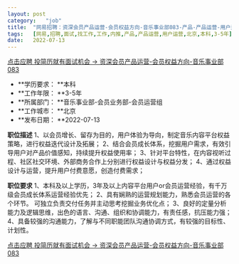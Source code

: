 ```yaml
---
layout:	post
category:	"job"
title:	"网易招聘：资深会员产品运营-会员权益方向-音乐事业部083-产品-产品运营-用户运营-北京本科3-5年"
tags:	[网易,招聘,面试,找工作,工作,内推,产品,产品运营,用户运营,北京,本科,3-5年]
date:	2022-07-13
---
```


[点击应聘 投简历就有面试机会 -> 资深会员产品运营-会员权益方向-音乐事业部083](http://mobile.bole.netease.com/bole/boleDetail?id=41542&employeeId=346f03c3cda5f04c&key=all)



- **学历要求： **本科
- **工作年限： **3-5年
- **所属部门： **音乐事业部-会员业务部-会员运营组
- **工作城市： **北京
- **发布日期： **2022-07-13



**职位描述**
1、以会员增长、留存为目的，用户体验为导向，制定音乐内容平台权益策略，进行权益迭代设计及拓展；
2、结合会员成长体系，挖掘用户需求，有效引导用户对产品价值感知，持续提升权益使用率；
3、针对平台特性，在内容视听过程、社区社交环境、外部商务合作上分别进行权益设计与权益分发；
4、通过权益设计与运营，提升用户付费意愿，创造付费需求；



**职位要求**
1、本科及以上学历，3年及以上内容平台用户or会员运营经验，有千万级会员成长体系运营经验优先；
2、具有娴熟的运营规划能力，熟悉会员运营的各个环节。 可独立负责交付任务并主动思考挖掘业务优化点；
3、良好的定量分析能力及逻辑思维，出色的语言、沟通、组织和协调能力，有责任感，抗压能力强；
4、具备较强的沟通能力，了解与不同职能团队沟通协调方式，有较强的目标性、计划性。



[点击应聘 投简历就有面试机会 -> 资深会员产品运营-会员权益方向-音乐事业部083](http://mobile.bole.netease.com/bole/boleDetail?id=41542&employeeId=346f03c3cda5f04c&key=all)